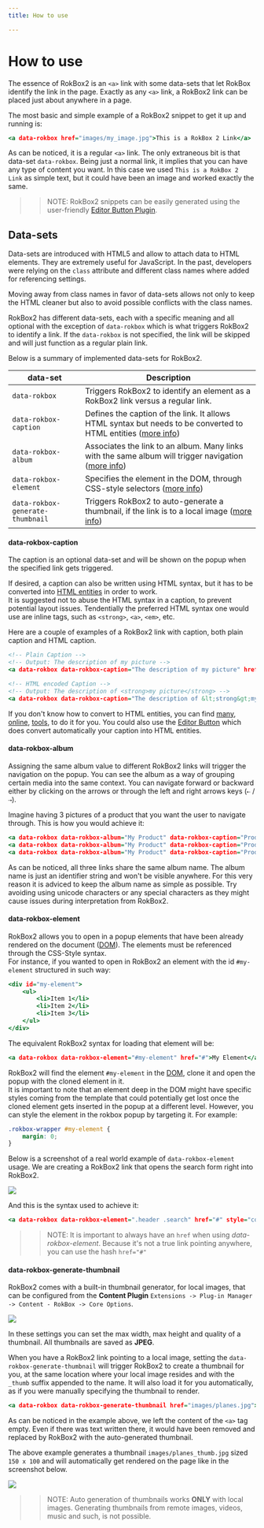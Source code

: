 ```yaml
---
title: How to use

---
```


How to use
==========
The essence of RokBox2 is an `<a>` link with some data-sets that let RokBox identify the link in the page. Exactly as any `<a>` link, a RokBox2 link can be placed just about anywhere in a page.

The most basic and simple example of a RokBox2 snippet to get it up and running is:

~~~ .html
<a data-rokbox href="images/my_image.jpg">This is a RokBox 2 Link</a>
~~~

As can be noticed, it is a regular `<a>` link. The only extraneous bit is that data-set `data-rokbox`. Being just a normal link, it implies that you can have any type of content you want. In this case we used `This is a RokBox 2 Link` as simple text, but it could have been an image and worked exactly the same.

>> NOTE: RokBox2 snippets can be easily generated using the user-friendly [Editor Button Plugin][editor-button].

Data-sets
---------
Data-sets are introduced with HTML5 and allow to attach data to HTML elements. They are extremely useful for JavaScript. In the past, developers were relying on the `class` attribute and different class names where added for referencing settings.

Moving away from class names in favor of data-sets allows not only to keep the HTML cleaner but also to avoid possible conflicts with the class names.

RokBox2 has different data-sets, each with a specific meaning and all optional with the exception of `data-rokbox` which is what triggers RokBox2 to identify a link. If the `data-rokbox` is not specified, the link will be skipped and will just function as a regular plain link.

Below is a summary of implemented data-sets for RokBox2.

| data-set                         | Description
|----------------------------------|-----------------------------------------------------------------------------------
| `data-rokbox`                    | Triggers RokBox2 to identify an element as a RokBox2 link versus a regular link.
| `data-rokbox-caption`            | Defines the caption of the link. It allows HTML syntax but needs to be converted to HTML entities ([more info][data-rokbox-caption])
| `data-rokbox-album`              | Associates the link to an album. Many links with the same album will trigger navigation ([more info][data-rokbox-album])
| `data-rokbox-element`            | Specifies the element in the DOM, through CSS-style selectors ([more info][data-rokbox-element])
| `data-rokbox-generate-thumbnail` | Triggers RokBox2 to auto-generate a thumbnail, if the link is to a local image ([more info][data-rokbox-generate-thumbnail])


#### data-rokbox-caption
The caption is an optional data-set and will be shown on the popup when the specified link gets triggered.

If desired, a caption can also be written using HTML syntax, but it has to be converted into [HTML entities][html_entities] in order to work.  
It is suggested not to abuse the HTML syntax in a caption, to prevent potential layout issues. Tendentially the preferred HTML syntax one would use are inline tags, such as `<strong>`, `<a>`, `<em>`, etc.

Here are a couple of examples of a RokBox2 link with caption, both plain caption and HTML caption.

~~~ .html
<!-- Plain Caption -->
<!-- Output: The description of my picture -->
<a data-rokbox data-rokbox-caption="The description of my picture" href="images/my_image.jpg">RokBox 2 Plain Caption</a>
~~~

~~~ .html
<!-- HTML encoded Caption -->
<!-- Output: The description of <strong>my picture</strong> -->
<a data-rokbox data-rokbox-caption="The description of &lt;strong&gt;my picture&lt;/strong&gt;" href="images/my_image.jpg">RokBox 2 HTML Caption</a>
~~~

If you don't know how to convert to HTML entities, you can find [many][convert_1], [online][convert_2], [tools][convert_3], to do it for you. You could also use the [Editor Button][editor-button] which does convert automatically your caption into HTML entities.


#### data-rokbox-album
Assigning the same album value to different RokBox2 links will trigger the navigation on the popup. You can see the album as a way of grouping certain media into the same context. You can navigate forward or backward either by clicking on the arrows or through the left and right arrows keys (`⇠` / `⇢`).

Imagine having 3 pictures of a product that you want the user to  navigate through. This is how you would achieve it:

~~~ .html
<a data-rokbox data-rokbox-album="My Product" data-rokbox-caption="Product Front View" href="images/product1.jpg">Product 1</a>
<a data-rokbox data-rokbox-album="My Product" data-rokbox-caption="Product Side View" href="images/product2.jpg">Product 2</a>
<a data-rokbox data-rokbox-album="My Product" data-rokbox-caption="Product Back View" href="images/product3.jpg">Product 3</a>
~~~

As can be noticed, all three links share the same album name. The album name is just an identifier string and won't be visible anywhere. For this very reason it is adviced to keep the album name as simple as possible. Try avoiding using unicode characters or any special characters as they might cause issues during interpretation from RokBox2.


#### data-rokbox-element
RokBox2 allows you to open in a popup elements that have been already rendered on the document ([DOM][dom_specs]). The elements must be referenced through the CSS-Style syntax.  
For instance, if you wanted to open in RokBox2 an element with the id `#my-element` structured in such way:

~~~ .html
<div id="my-element">
    <ul>
        <li>Item 1</li>
        <li>Item 2</li>
        <li>Item 3</li>
    </ul>
</div>
~~~

The equivalent RokBox2 syntax for loading that element will be:

~~~ .html
<a data-rokbox data-rokbox-element="#my-element" href="#">My Element</a>
~~~

RokBox2 will find the element `#my-element` in the [DOM][dom_specs], clone it and open the popup with the cloned element in it.  
It is important to note that an element deep in the DOM might have specific styles coming from the template that could potentially get lost once the cloned element gets inserted in the popup at a different level. However, you can style the element in the rokbox popup by targeting it. For example:

~~~ .css
.rokbox-wrapper #my-element {
    margin: 0;
} 
~~~

Below is a screenshot of a real world example of `data-rokbox-element` usage. We are creating a RokBox2 link that opens the search form right into RokBox2. 

![][rokbox2-data-element]

And this is the syntax used to achieve it:

~~~ .html
<a data-rokbox data-rokbox-element=".header .search" href="#" style="color: red"><h3>Search in RokBox 2!</h3></a>
~~~

>> NOTE: It is important to always have an `href` when using _data-rokbox-element_. Because it's not a true link pointing anywhere, you can use the hash `href="#"` 


#### data-rokbox-generate-thumbnail
RokBox2 comes with a built-in thumbnail generator, for local images, that can be configured from the **Content Plugin** `Extensions -> Plug-in Manager -> Content - RokBox -> Core Options`.

![][rokbox2-thumbs-settings]

In these settings you can set the max width, max height and quality of a thumbnail. All thumbnails are saved as **JPEG**.

When you have a RokBox2 link pointing to a local image, setting the `data-rokbox-generate-thumbnail` will trigger RokBox2 to create a thumbnail for you, at the same location where your local image resides and with the `_thumb` suffix appended to the name. It will also load it for you automatically, as if you were manually specifying the thumbnail to render.

~~~ .html
<a data-rokbox data-rokbox-generate-thumbnail href="images/planes.jpg"></a>
~~~

As can be noticed in the example above, we left the content of the `<a>` tag empty. Even if there was text written there, it would have been removed and replaced by RokBox2 with the auto-generated thumbnail.

The above example generates a thumbnail `images/planes_thumb.jpg` sized `150 x 100` and will automatically get rendered on the page like in the screenshot below.

![][rokbox2-generated-thumb]

>> NOTE: Auto generation of thumbnails works **ONLY** with local images. Generating thumbnails from remote images, videos, music and such, is not possible. 




[editor-button]: editor_button.md
[data-rokbox-caption]: #data-rokbox-caption
[data-rokbox-album]: #data-rokbox-album
[data-rokbox-element]: #data-rokbox-element
[data-rokbox-generate-thumbnail]: #data-rokbox-generate-thumbnail
[html_entities]: http://www.w3schools.com/html/html_entities.asp
[convert_1]: http://htmlentities.net/
[convert_2]: http://www.web2generators.com/html/entities
[convert_3]: http://spacefem.com/tutorials/makecode.php
[dom_specs]: http://www.w3.org/TR/DOM-Level-2-Core/introduction.html

[rokbox2-data-element]: assets/rokbox2-data-rokbox-element.png
[rokbox2-thumbs-settings]: assets/rokbox2-thumbs-settings.png
[rokbox2-generated-thumb]: assets/rokbox2-generated-thumb.png
